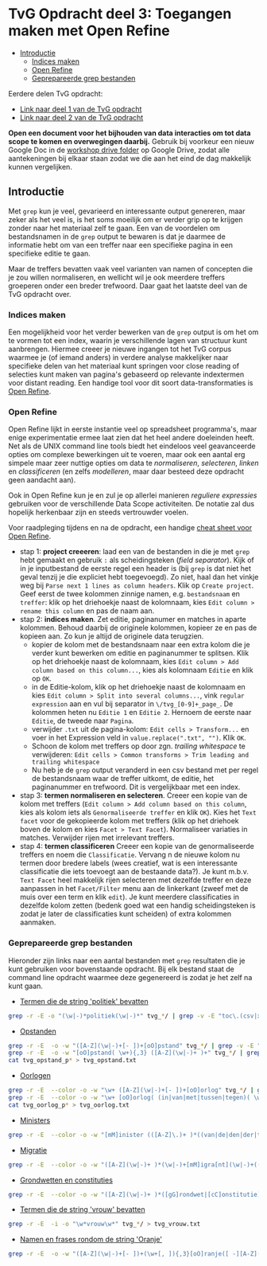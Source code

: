 # TvG Opdracht deel 3: Toegangen maken met Open Refine

+ [Introductie](#intro)
    + [Indices maken](#intro-indices)
    + [Open Refine](#open-refine)
    + [Geprepareerde grep bestanden](#prepared-data)

Eerdere delen TvG opdracht:

+ [Link naar deel 1 van de TvG opdracht](../dag_1/tvg_opdracht1.md)
+ [Link naar deel 2 van de TvG opdracht](../dag_1/tvg_opdracht2.md)

**Open een document voor het bijhouden van data interacties om tot data scope te komen en overwegingen daarbij.** Gebruik bij voorkeur een nieuw Google Doc in de [workshop drive folder](https://drive.google.com/drive/folders/1R8Rex2v0YwfWhW8omEp0esqBkdX_Ymhr) op Google Drive, zodat alle aantekeningen bij elkaar staan zodat we die aan het eind de dag makkelijk kunnen vergelijken. 

<a name="intro-indices"></a>
## Introductie

Met `grep` kun je veel, gevarieerd en interessante output genereren, maar zeker als het veel is, is het soms moeilijk om er verder grip op te krijgen zonder naar het materiaal zelf te gaan. Een van de voordelen om bestandsnamen in de `grep` output te bewaren is dat je daarmee de informatie hebt om van een treffer naar een specifieke pagina in een specifieke editie te gaan. 

Maar de treffers bevatten vaak veel varianten van namen of concepten die je zou willen normaliseren, en wellicht wil je ook meerdere treffers groeperen onder een breder trefwoord. Daar gaat het laatste deel van de TvG opdracht over.

<a name="intro-indices"></a>
### Indices maken

Een mogelijkheid voor het verder bewerken van de `grep` output is om het om te vormen tot een index, waarin je verschillende lagen van structuur kunt aanbrengen. Hiermee creeer je nieuwe ingangen tot het TvG corpus waarmee je (of iemand anders) in verdere analyse makkelijker naar specifieke delen van het materiaal kunt springen voor close reading of selecties kunt maken van pagina's gebaseerd op relevante indextermen voor distant reading. Een handige tool voor dit soort data-transformaties is [Open Refine](http://openrefine.org/).

<a name="open-refine"></a>
### Open Refine

Open Refine lijkt in eerste instantie veel op spreadsheet programma's, maar enige experimentatie ermee laat zien dat het heel andere doeleinden heeft. Net als de UNIX command line tools biedt het eindeloos veel geavanceerde opties om complexe bewerkingen uit te voeren, maar ook een aantal erg simpele maar zeer nuttige opties om data te *normaliseren*, *selecteren*, *linken* en *classificeren* (en zelfs *modelleren*, maar daar besteed deze opdracht geen aandacht aan). 

Ook in Open Refine kun je en zul je op allerlei manieren *reguliere expressies* gebruiken voor de verschillende Data Scope activiteiten. De notatie zal dus hopelijk herkenbaar zijn en steeds vertrouwder voelen. 

Voor raadpleging tijdens en na de opdracht, een handige [cheat sheet voor Open Refine](https://github.com/OpenRefine/OpenRefine/wiki/General-Refine-Expression-Language).

+ stap 1: **project creeeren**: laad een van de bestanden in die je met `grep` hebt gemaakt en gebruik `:` als scheidingsteken (*field separator*). Kijk of in je inputbestand de eerste regel een header is (bij `grep` is dat niet het geval tenzij je die expliciet hebt toegevoegd). Zo niet, haal dan het vinkje weg bij `Parse next 1 lines as column headers`. Klik op `Create project`. Geef eerst de twee kolommen zinnige namen, e.g. `bestandsnaam` en `treffer`: klik op het driehoekje naast de kolomnaam, kies `Edit column > rename this column` en pas de naam aan.
+ stap 2: **indices maken**. Zet editie, paginanumer en matches in aparte kolommen. Behoud daarbij de originele kolommen, kopieer ze en pas de kopieen aan. Zo kun je altijd de originele data terugzien.
    + kopier de kolom met de bestandsnaam naar een extra kolom die je verder kunt bewerken om editie en paginanummer te splitsen. Klik op het driehoekje naast de kolomnaam, kies `Edit column > Add column based on this column...`, kies als kolomnaam `Editie` en klik op `OK`.
    + in de Editie-kolom, klik op het driehoekje naast de kolomnaam en kies `Edit column > Split into several columns...`, vink `regular expression` aan en vul bij separator in `\/tvg_[0-9]+_page_`. De kolommen heten nu `Editie 1` en `Editie 2`. Hernoem de eerste naar `Editie`, de tweede naar `Pagina`.
    + verwijder `.txt` uit de pagina-kolom: `Edit cells > Transform...` en voer in het Expression veld in `value.replace(".txt", "")`. Klik `OK`.
    + Schoon de kolom met treffers op door zgn. *trailing whitespace* te verwijderen: `Edit cells > Common transforms > Trim leading and trailing whitespace`
    + Nu heb je de `grep` output veranderd in een csv bestand met per regel de bestandsnaam waar de treffer uitkomt, de editie, het paginanummer en trefwoord. Dit is vergelijkbaar met een index.
+ stap 3: **termen normaliseren en selecteren**. Creeer een kopie van de kolom met treffers (`Edit column > Add column based on this column`, kies als kolom iets als `Genormaliseerde treffer` en klik `OK`). Kies het `Text facet` voor de gekopieerde kolom met treffers (klik op het driehoek boven de kolom en kies `Facet > Text Facet`). Normaliseer variaties in matches. Verwijder rijen met irrelevant treffers.
+ stap 4: **termen classificeren** Creeer een kopie van de genormaliseerde treffers en noem die `Classificatie`. Vervang n de nieuwe kolom nu termen door bredere labels (wees creatief, wat is een interessante classificatie die iets toevoegt aan de bestaande data?). Je kunt m.b.v. `Text Facet` heel makkelijk rijen selecteren met dezelfde treffer en deze aanpassen in het `Facet/Filter` menu aan de linkerkant (zweef met de muis over een term en klik `edit`). Je kunt meerdere classificaties in dezelfde kolom zetten (bedenk goed wat een handig scheidingsteken is zodat je later de classificaties kunt scheiden) of extra kolommen aanmaken.


<a name="prepared-data"></a>
### Geprepareerde grep bestanden

Hieronder zijn links naar een aantal bestanden met `grep` resultaten die je kunt gebruiken voor bovenstaande opdracht. Bij elk bestand staat de command line opdracht waarmee deze gegenereerd is zodat je het zelf na kunt gaan.

+ [Termen die de string 'politiek' bevatten](tvg_politiek.txt)

```bash
grep -r -E -o "(\w|-)*politiek(\w|-)*" tvg_*/ | grep -v -E "toc\.(csv|xml)" > tvg_politiek.txt
```

+ [Opstanden](tvg_opstand.txt)

```bash
grep -r -E  -o -w "([A-Z](\w|-)+[- ])+[oO]pstand" tvg_*/ | grep -v -E "toc\.(csv|xml)" > tvg_opstand_pre.txt
grep -r -E  -o -w "[oO]pstand( \w+){,3} ([A-Z](\w|-)+ )+" tvg_*/ | grep -v -E "toc\.(csv|xml)" > tvg_opstand_post.txt
cat tvg_opstand_p* > tvg_opstand.txt
```

+ [Oorlogen](tvg_oorlog.txt)

```bash
grep -r -E  --color -o -w "\w+ ([A-Z](\w|-)+[- ])+[oO]orlog" tvg_*/ | grep -v -E "toc\.(csv|xml)" > tvg_oorlog_pre.txt
grep -r -E  --color -o -w "\w+ [oO]orlog( (in|van|met|tussen|tegen)( \w+){,2}) ([A-Z](\w|-)+ )+" tvg_*/ | grep -v -E "toc\.(csv|xml)" > tvg_oorlog_post.txt
cat tvg_oorlog_p* > tvg_oorlog.txt
```

+ [Ministers](tvg_minister.txt)

```bash
grep -r -E  --color -o -w "[mM]inister (([A-Z]\.)+ )*((van|de|den|der|te) )*([A-Z](\w|-)+)( [A-Z](\w|-)+)*" tvg_*/ | grep -v -E "toc\.(csv|xml)" > ../tvg_minister.txt
```

+ [Migratie](tvg_migratie.txt)

```bash
grep -r -E  --color -o -w "([A-Z](\w|-)+ )*(\w|-)+[mM]igra[nt](\w|-)+(( \w+){,2}( [A-Z0-9](\w|-)+)+)*" tvg_*/ | grep -v -E "toc\.(csv|xml)" > tvg_migratie.txt
```

+ [Grondwetten en constituties](tvg_grondwet.txt)

```bash
grep -r -E  --color -o -w "([A-Z](\w|-)+ )*([gG]rondwet|[cC]onstitutie)( van ([A-Z0-9](\w|-)+ )*)*" tvg_*/ | grep -v -E "toc\.(csv|xml)" > tvg_grondwet.txt
```

+ [Termen die de string 'vrouw' bevatten](tvg_vrouw.txt)

```bash
grep -r -E  -i -o "\w*vrouw\w*" tvg_*/ > tvg_vrouw.txt
```

+ [Namen en frases rondom de string 'Oranje'](tvg_oranje.txt)

```bash
grep -r -E  -o -w "([A-Z](\w|-)+[- ])+(\w+[, ]){,3}[oO]ranje([ -][A-Z](\w|-)+)*" tvg_*/ | grep -v -E "toc\.(csv|xml)" > tvg_oranje.txt
```

